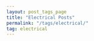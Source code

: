 ```yaml
---
layout: post_tags_page
title: "Electrical Posts"
permalink: "/tags/electrical/"
tag: electrical
---
```





